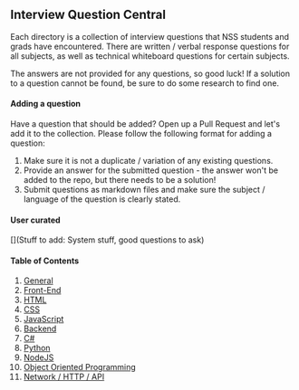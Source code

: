 ## Interview Question Central

Each directory is a collection of interview questions that NSS students and grads have encountered. There are written / verbal response questions for all subjects, as well as technical whiteboard questions for certain subjects.

The answers are not provided for any questions, so good luck! If a solution to a question cannot be found, be sure to do some research to find one.


#### Adding a question

Have a question that should be added? Open up a Pull Request and let's add it to the collection. Please follow the following format for adding a question:

1. Make sure it is not a duplicate / variation of any existing questions.
1. Provide an answer for the submitted question - the answer won't be added to the repo, but there needs to be a solution!
1. Submit questions as markdown files and make sure the subject / language of the question is clearly stated.


#### User curated

[](Stuff to add: System stuff, good questions to ask)


#### Table of Contents

1. [General](general)
1. [Front-End](front-end)
1. [HTML](html)
1. [CSS](css)
1. [JavaScript](javascript)
1. [Backend](backend)
1. [C#](c-sharp)
1. [Python](python)
1. [NodeJS](nodejs)
1. [Object Oriented Programming](oop)
1. [Network / HTTP / API](network-http-api)

